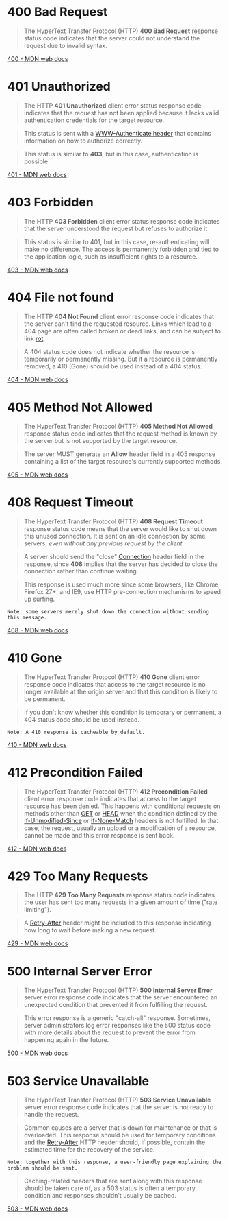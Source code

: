 # 400 Bad Request

> The HyperText Transfer Protocol (HTTP) **400 Bad Request** response status code
> indicates that the server could not understand the request due to invalid syntax.

[400 - MDN web docs](https://developer.mozilla.org/en-US/docs/Web/HTTP/Status/400)


# 401 Unauthorized

> The HTTP **401 Unauthorized** client error status response code indicates that the
> request has not been applied because it lacks valid authentication credentials
> for the target resource.

> This status is sent with a [WWW-Authenticate header](https://developer.mozilla.org/en-US/docs/Web/HTTP/Headers/WWW-Authenticate) that contains information on how to authorize correctly.

> This status is similar to **403**, but in this case, authentication is possible

[401 - MDN web docs](https://developer.mozilla.org/en-US/docs/Web/HTTP/Status/401)


# 403 Forbidden

> The HTTP **403 Forbidden** client error status response code indicates that the server understood the request but refuses to authorize it.

> This status is similar to 401, but in this case, re-authenticating will make no difference.
> The access is permanently forbidden and tied to the application logic, such as insufficient rights to a resource.

[403 - MDN web docs](https://developer.mozilla.org/en-US/docs/Web/HTTP/Status/403)


# 404 File not found

> The HTTP **404 Not Found** client error response code indicates that the server can't find the requested resource.
> Links which lead to a 404 page are often called broken or dead links, and can be subject to link [rot](https://en.wikipedia.org/wiki/Link_rot).

> A 404 status code does not indicate whether the resource is temporarily or permanently missing.
> But if a resource is permanently removed, a 410 (Gone) should be used instead of a 404 status.

[404 - MDN web docs](https://developer.mozilla.org/en-US/docs/Web/HTTP/Status/404)


# 405 Method Not Allowed

> The HyperText Transfer Protocol (HTTP) **405 Method Not Allowed** response status code indicates that the request method
> is known by the server but is not supported by the target resource.

> The server MUST generate an **Allow** header field in a 405 response containing a list of the target resource's currently supported methods.

[405 - MDN web docs](https://developer.mozilla.org/en-US/docs/Web/HTTP/Status/405)


# 408 Request Timeout

> The HyperText Transfer Protocol (HTTP) **408 Request Timeout** response status code means that the server would like to shut
> down this unused connection. It is sent on an idle connection by some servers, *even without any previous request by the client.*

> A server should send the "close" [Connection](https://developer.mozilla.org/en-US/docs/Web/HTTP/Headers/Connection)
header field in the response, since **408** implies that the server
> has decided to close the connection rather than continue waiting.

> This response is used much more since some browsers, like Chrome, Firefox 27+, and IE9,
> use HTTP pre-connection mechanisms to speed up surfing.

```
Note: some servers merely shut down the connection without sending this message.
```

[408 - MDN web docs](https://developer.mozilla.org/en-US/docs/Web/HTTP/Status/408)


# 410 Gone

> The HyperText Transfer Protocol (HTTP) **410 Gone** client error response code indicates that access to the target resource
> is no longer available at the origin server and that this condition is likely to be permanent.

> If you don't know whether this condition is temporary or permanent, a 404 status code should be used instead.

```
Note: A 410 response is cacheable by default.
```

[410 - MDN web docs](https://developer.mozilla.org/en-US/docs/Web/HTTP/Status/410)


# 412 Precondition Failed

> The HyperText Transfer Protocol (HTTP) **412 Precondition Failed** client error response code indicates that access
> to the target resource has been denied. This happens with conditional requests on methods other than
[GET](https://developer.mozilla.org/en-US/docs/Web/HTTP/Methods/GET) or [HEAD](https://developer.mozilla.org/en-US/docs/Web/HTTP/Methods/HEAD)
> when the condition defined by the
[If-Unmodified-Since](https://developer.mozilla.org/en-US/docs/Web/HTTP/Headers/If-Unmodified-Since) or [If-None-Match](https://developer.mozilla.org/en-US/docs/Web/HTTP/Headers/If-None-Match)
headers is not fulfilled. In that case, the request,
> usually an upload or a modification of a resource, cannot be made and this error response is sent back.

[412 - MDN web docs](https://developer.mozilla.org/en-US/docs/Web/HTTP/Status/412)


# 429 Too Many Requests

> The HTTP **429 Too Many Requests** response status code indicates the user has sent
> too many requests in a given amount of time ("rate limiting").

> A [Retry-After](https://developer.mozilla.org/en-US/docs/Web/HTTP/Headers/Retry-After)
header might be included to this response indicating how long to wait before making a new request.

[429 - MDN web docs](https://developer.mozilla.org/en-US/docs/Web/HTTP/Status/429)


# 500 Internal Server Error

> The HyperText Transfer Protocol (HTTP) **500 Internal Server Error** server error response code indicates that the
> server encountered an unexpected condition that prevented it from fulfilling the request.

> This error response is a generic "catch-all" response. Sometimes, server administrators log error responses like
> the 500 status code with more details about the request to prevent the error from happening again in the future.

[500 - MDN web docs](https://developer.mozilla.org/en-US/docs/Web/HTTP/Status/500)


# 503 Service Unavailable

> The HyperText Transfer Protocol (HTTP) **503 Service Unavailable** server error response code indicates
> that the server is not ready to handle the request.

> Common causes are a server that is down for maintenance or that is overloaded. This response should be used for
> temporary conditions and the [Retry-After](https://developer.mozilla.org/en-US/docs/Web/HTTP/Headers/Retry-After)
HTTP header should, if possible, contain the estimated time for the recovery of the service.

```
Note: together with this response, a user-friendly page explaining the problem should be sent.
```

> Caching-related headers that are sent along with this response should be taken care of, as a 503 status is often
> a temporary condition and responses shouldn't usually be cached.

[503 - MDN web docs](https://developer.mozilla.org/en-US/docs/Web/HTTP/Status/503)
